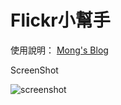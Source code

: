 # Flickr小幫手

使用說明：
[Mong's Blog](http://mong0520.blogspot.tw/2013/08/flickr-v10.html)

ScreenShot

![screenshot](http://farm4.static.flickr.com/3849/15328070246_a8f1a4742d_z.jpg)

